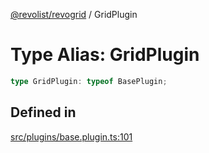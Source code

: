 [@revolist/revogrid](README.md) / GridPlugin

# Type Alias: GridPlugin

```ts
type GridPlugin: typeof BasePlugin;
```

## Defined in

[src/plugins/base.plugin.ts:101](https://github.com/revolist/revogrid/blob/e9570f9d5c0f862a9433b930661de46c89a93bd7/src/plugins/base.plugin.ts#L101)
